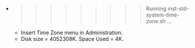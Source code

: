 * >>>>>>>>> Running inst-std-system-time-zone.sh ...
  * Insert Time Zone menu in Administration.
  * Disk size = 4052308K. Space Used = 4K.
